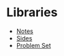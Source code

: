 # Libraries
* [Notes](https://cs50.harvard.edu/python/2022/notes/5/)
* [Sides](https://cdn.cs50.net/python/2022/x/lectures/5/lecture5.pdf)
* [Problem Set]()